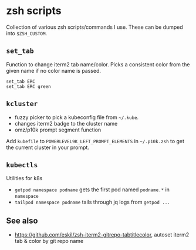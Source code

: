 # zsh scripts

Collection of various zsh scripts/commands I use. These can be dumped into `$ZSH_CUSTOM`.

## `set_tab`

Function to change iterm2 tab name/color. Picks a consistent color from the given name if no color name is passed.

```
set_tab ERC
set_tab ERC green
```

## `kcluster`

* fuzzy picker to pick a kubeconfig file from `~/.kube`.
* changes iterm2 badge to the cluster name
* omz/p10k prompt segment function

Add `kubefile` to `POWERLEVEL9K_LEFT_PROMPT_ELEMENTS` in `~/.p10k.zsh` to get the current cluster in your prompt.


## `kubectls`

Utilities for k8s

* `getpod namespace podname` gets the first pod named `podname.*` in `namespace`
* `tailpod namespace podname` tails through jq logs from `getpod ...`

## See also

* https://github.com/eskil/zsh-iterm2-gitrepo-tabtitlecolor, autoset iterm2 tab & color by git repo name
